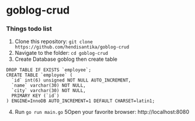 # goblog-crud

### Things todo list

1. Clone this repository: `git clone https://github.com/hendisantika/goblog-crud`
2. Navigate to the folder: `cd goblog-crud`
3. Create Database goblog then create table

```shell
DROP TABLE IF EXISTS `employee`;
CREATE TABLE `employee` (
  `id` int(6) unsigned NOT NULL AUTO_INCREMENT,
  `name` varchar(30) NOT NULL,
  `city` varchar(30) NOT NULL,
  PRIMARY KEY (`id`)
) ENGINE=InnoDB AUTO_INCREMENT=1 DEFAULT CHARSET=latin1;
```

4. Run `go run main.go`
   5Open your favorite browser: http://localhost:8080 

